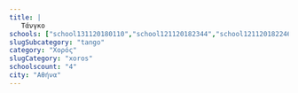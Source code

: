 ```yaml
---
title: |
   Τάνγκο
schools: ["school131120180110","school121120182344","school121120182246","school131120180027"]
slugSubcategory: "tango"
category: "Χορός"
slugCategory: "xoros"
schoolscount: "4"
city: "Αθήνα"
---
```


